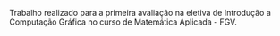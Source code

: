 Trabalho realizado para a primeira avaliação na eletiva de Introdução a Computação Gráfica no curso de Matemática Aplicada - FGV.
